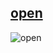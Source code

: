 ## [open]( https://elldiana.github.io/numbers-hover/)
![open]( https://elldiana.github.io/numbers-hover/)
